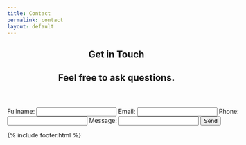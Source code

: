 ```yaml
---
title: Contact
permalink: contact
layout: default
---
```

<article class="post" style="margin-top:10px;">
    <header>
        <h1>Get in Touch</h1>
        <h2 class="headline">Feel free to ask questions.</h2>
    </header>
    <section id="post-body" style="text-align:center;" >
    <form action="https://getform.io/f/fc989141-84ca-4ee6-9144-1e9d0138a88f" method="POST" style="text-align:left;width:600px;margin:0 auto;">
        <label for="exampleInputEmail1">Fullname:</label>
        <input type="text" required name="name">
        <label>Email:</label>
        <input type="email" required name="email">
        <label>Phone:</label>
        <input type="tel" name="tel">
        <label>Message:</label>
        <input type="text" required name="message">
        <button type="submit">Send</button>
    </form>
    </section>
</article>



{% include footer.html %}

